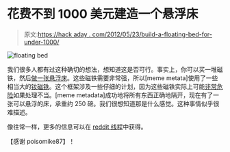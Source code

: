 # 花费不到 1000 美元建造一个悬浮床

> 原文:[https://hack aday . com/2012/05/23/build-a-floating-bed-for-under-1000/](https://hackaday.com/2012/05/23/build-a-levitating-bed-for-under-1000/)

![](../Images/f32fad726c1b160bd80a6ca0d857acb1.png "floating bed")

我们很多人都有过这种确切的想法，想知道这是否可行。事实上，你可以买一堆磁铁，然后[做一张悬浮床](http://imgur.com/a/VWhr7)。这些磁铁需要非常强，所以[meme metata]使用了一些相当大的[钕磁铁](http://en.wikipedia.org/wiki/Neodymium)。这个框架涉及一些仔细的计划，因为这些磁铁实际上可能[非常危险](http://hackaday.com/2009/02/18/dirks-accident/)如果处理不当。[meme metadata]成功地将所有东西正确地隔开，现在有了一张可以悬浮的床，承重约 250 磅。我们很想知道那是什么感觉。这种事情似乎很难描述。

像往常一样，更多的信息可以在 [reddit 线程](http://www.reddit.com/r/pics/comments/u0cuv/i_made_a_bed_that_levitates_on_a_magnetic_field/)中获得。

【感谢 poisomike87】！